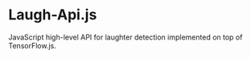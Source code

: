 # Laugh-Api.js

JavaScript high-level API for laughter detection implemented on top of TensorFlow.js.
